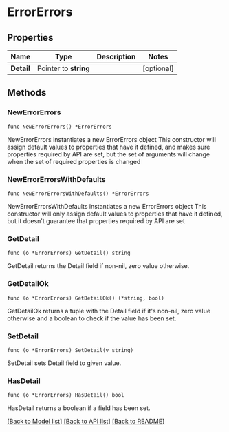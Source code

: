 # ErrorErrors

## Properties

Name | Type | Description | Notes
------------ | ------------- | ------------- | -------------
**Detail** | Pointer to **string** |  | [optional] 

## Methods

### NewErrorErrors

`func NewErrorErrors() *ErrorErrors`

NewErrorErrors instantiates a new ErrorErrors object
This constructor will assign default values to properties that have it defined,
and makes sure properties required by API are set, but the set of arguments
will change when the set of required properties is changed

### NewErrorErrorsWithDefaults

`func NewErrorErrorsWithDefaults() *ErrorErrors`

NewErrorErrorsWithDefaults instantiates a new ErrorErrors object
This constructor will only assign default values to properties that have it defined,
but it doesn't guarantee that properties required by API are set

### GetDetail

`func (o *ErrorErrors) GetDetail() string`

GetDetail returns the Detail field if non-nil, zero value otherwise.

### GetDetailOk

`func (o *ErrorErrors) GetDetailOk() (*string, bool)`

GetDetailOk returns a tuple with the Detail field if it's non-nil, zero value otherwise
and a boolean to check if the value has been set.

### SetDetail

`func (o *ErrorErrors) SetDetail(v string)`

SetDetail sets Detail field to given value.

### HasDetail

`func (o *ErrorErrors) HasDetail() bool`

HasDetail returns a boolean if a field has been set.


[[Back to Model list]](../README.md#documentation-for-models) [[Back to API list]](../README.md#documentation-for-api-endpoints) [[Back to README]](../README.md)


